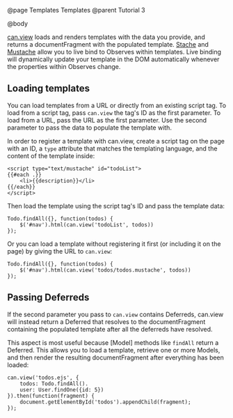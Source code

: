 @page Templates Templates
@parent Tutorial 3

@body

[can.view](../docs/can.view.html) loads and renders templates with the data
you provide, and returns a documentFragment with the populated template.
[Stache](../docs/can.stache.html) and [Mustache](../docs/can.mustache.html) allow you to live bind to Observes within templates. Live binding
will dynamically update your template in the DOM automatically whenever the
properties within Observes change.

## Loading templates

You can load templates from a URL or directly from an existing script tag. To
load from a script tag, pass `can.view` the tag's ID as the first parameter. To
load from a URL, pass the URL as the first parameter. Use the second parameter to
pass the data to populate the template with.

In order to register a template with can.view, create a script tag on the page
with an ID, a `type` attribute that matches the templating language, and the
content of the template inside:
```
<script type="text/mustache" id="todoList">
{{#each .}}
	<li>{{description}}</li>
{{/each}}
</script>
```

Then load the template using the script tag's ID and pass the template data:
```
Todo.findAll({}, function(todos) {
	$('#nav').html(can.view('todoList', todos))
});
```

Or you can load a template without registering it first (or including it on the
page) by giving the URL to `can.view`:

```
Todo.findAll({}, function(todos) {
	$('#nav').html(can.view('todos/todos.mustache', todos))
});
```

## Passing Deferreds

If the second parameter you pass to `can.view` contains Deferreds, can.view will
instead return a Deferred that resolves to the documentFragment containing the
populated template after all the deferreds have resolved.

This aspect is most useful because [Model] methods like `findAll` return a
Deferred. This allows you to load a template, retrieve one or more Models, and
then render the resulting documentFragment after everything has been loaded:

```
can.view('todos.ejs', {
	todos: Todo.findAll().
	user: User.findOne({id: 5})
}).then(function(fragment) {
	document.getElementById('todos').appendChild(fragment);
});
```

